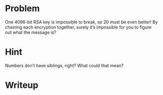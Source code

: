 # Problem
One 4096-bit RSA key is impossible to break, so 20 must be even better! By chaining each encryption together, surely it’s impossible for you to figure out what the message is?
# Hint
Numbers don’t have siblings, right? What could that mean?
# Writeup
